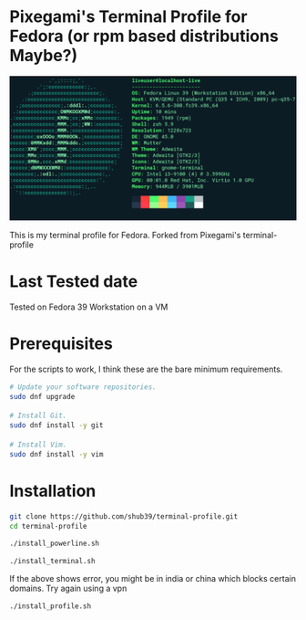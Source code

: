 # Pixegami's Terminal Profile for Fedora (or rpm based distributions Maybe?)

![terminal](./terminal_screenshot.png)

This is my terminal profile for Fedora. Forked from Pixegami's terminal-profile

# Last Tested date
Tested on Fedora 39 Workstation on a VM

# Prerequisites

For the scripts to work, I think these are the bare minimum requirements.

```bash
# Update your software repositories.
sudo dnf upgrade

# Install Git.
sudo dnf install -y git

# Install Vim.
sudo dnf install -y vim
```

# Installation

```bash
git clone https://github.com/shub39/terminal-profile.git
cd terminal-profile
```

```bash
./install_powerline.sh
```

```bash
./install_terminal.sh
```
If the above shows error, you might be in india or china which blocks certain domains. Try again using a vpn

```bash
./install_profile.sh
```
